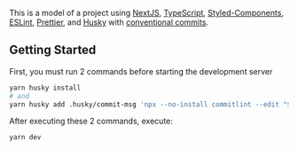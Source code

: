 This is a model of a project using [NextJS](https://nextjs.org/), [TypeScript](https://www.typescriptlang.org/), [Styled-Components](https://styled-components.com/), [ESLint](https://eslint.org/), [Prettier](https://prettier.io/), and [Husky](https://www.npmjs.com/package/husky) with [conventional commits](https://github.com/conventional-changelog/commitlint).

## Getting Started

First, you must run 2 commands before starting the development server

```bash
yarn husky install
# and
yarn husky add .husky/commit-msg 'npx --no-install commitlint --edit "$1"'
```

After executing these 2 commands, execute:

```bash
yarn dev
```
